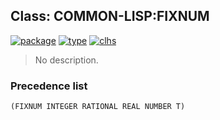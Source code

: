 ## Class: COMMON-LISP:FIXNUM
[![package](https://img.shields.io/badge/Package-COMMON--LISP-5f9ea0.svg?style=social&colorA=999999)](../) [![type](https://img.shields.io/badge/Type-Class-5f9ea0.svg?style=social&colorA=999999)](../#class) [![clhs](https://img.shields.io/badge/CLHS-FIXNUM-5f9ea0.svg?style=social&colorA=999999)](http://www.lispworks.com/documentation/HyperSpec/Body/t_fixnum.htm) 

> No description.

### Precedence list
```
(FIXNUM INTEGER RATIONAL REAL NUMBER T)
```
